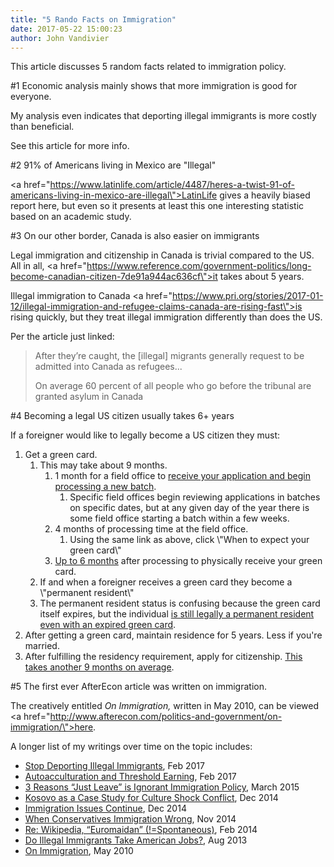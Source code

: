 ```yaml
---
title: "5 Rando Facts on Immigration"
date: 2017-05-22 15:00:23
author: John Vandivier
---
```




This article discusses 5 random facts related to immigration policy.

#1 Economic analysis mainly shows that more immigration is good for everyone.

My analysis even indicates that deporting illegal immigrants is more costly than beneficial.

See this article for more info.

#2 91% of Americans living in Mexico are \"Illegal\"

<a href=\"https://www.latinlife.com/article/4487/heres-a-twist-91-of-americans-living-in-mexico-are-illegal\">LatinLife gives a heavily biased report here</a>, but even so it presents at least this one interesting statistic based on an academic study.

#3 On our other border, Canada is also easier on immigrants

Legal immigration and citizenship in Canada is trivial compared to the US. All in all, <a href=\"https://www.reference.com/government-politics/long-become-canadian-citizen-7de91a944ac636cf\">it takes about 5 years</a>.

Illegal immigration to Canada <a href=\"https://www.pri.org/stories/2017-01-12/illegal-immigration-and-refugee-claims-canada-are-rising-fast\">is rising quickly</a>, but they treat illegal immigration differently than does the US.

Per the article just linked:
<blockquote>After they’re caught, the [illegal] migrants generally request to be admitted into Canada as refugees...

On average 60 percent of all people who go before the tribunal are granted asylum in Canada</blockquote>
#4 Becoming a legal US citizen usually takes 6+ years

If a foreigner would like to legally become a US citizen they must:
<ol>
 	<li>Get a green card.
<ol>
 	<li>This may take about 9 months.
<ol>
 	<li>1 month for a field office to <a href=\"https://egov.uscis.gov/cris/processTimesDisplay.do\">receive your application and begin processing a new batch</a>.
<ol>
 	<li>Specific field offices begin reviewing applications in batches on specific dates, but at any given day of the year there is some field office starting a batch within a few weeks.</li>
</ol>
</li>
 	<li>4 months of processing time at the field office.
<ol>
 	<li>Using the same link as above, click \"When to expect your green card\"</li>
</ol>
</li>
 	<li><a href=\"https://www.us-immigration.com/us-immigration-news/us-green-card/steps-to-take-if-green-card-lost/\">Up to 6 months</a> after processing to physically receive your green card.</li>
</ol>
</li>
 	<li>If and when a foreigner receives a green card they become a \"permanent resident\"</li>
 	<li>The permanent resident status is confusing because the green card itself expires, but the individual <a href=\"http://www.alllaw.com/articles/nolo/us-immigration/applying-citizenship-expired-green-card.html\">is still legally a permanent resident even with an expired green card</a>.</li>
</ol>
</li>
 	<li>After getting a green card, maintain residence for 5 years. Less if you're married.</li>
 	<li>After fulfilling the residency requirement, apply for citizenship. <a href=\"https://www.fileright.com/blog/how-long-does-the-u-s-citizenship-process-take-video/\">This takes another 9 months on average</a>.</li>
</ol>
#5 The first ever AfterEcon article was written on immigration.

The creatively entitled <em>On Immigration,</em> written in May 2010, can be viewed <a href=\"http://www.afterecon.com/politics-and-government/on-immigration/\">here</a>.

A longer list of my writings over time on the topic includes:
<ul>
 	<li><a href=\"http://www.afterecon.com/economics-and-finance/stop-deporting-illegal-immigrants/\">Stop Deporting Illegal Immigrants</a>, Feb 2017</li>
 	<li><a href=\"http://www.afterecon.com/economics-and-finance/autoacculturation-threshold-earning/\">Autoacculturation and Threshold Earning</a>, Feb 2017</li>
 	<li><a href=\"http://www.afterecon.com/economics-and-finance/3-reasons-just-leave-is-ignorant-immigration-policy/\">3 Reasons “Just Leave” is Ignorant Immigration Policy</a>, March 2015</li>
 	<li><a href=\"http://www.afterecon.com/economics-and-finance/kosovo-case-study-culture-shock-conflict/\">Kosovo as a Case Study for Culture Shock Conflict</a>, Dec 2014</li>
 	<li><a href=\"http://www.afterecon.com/economics-and-finance/immigration-issues-continue/\">Immigration Issues Continue</a>, Dec 2014</li>
 	<li><a href=\"http://www.afterecon.com/politics-and-government/conservatives-immigration-wrong/\">When Conservatives Immigration Wrong</a>, Nov 2014</li>
 	<li><a href=\"http://www.afterecon.com/politics-and-government/re-wikipedia-euromaidan-spontaneous/\">Re: Wikipedia, “Euromaidan” (!=Spontaneous)</a>, Feb 2014</li>
 	<li><a href=\"http://www.afterecon.com/economics-and-finance/do-illegal-immigrants-take-american-jobs/\">Do Illegal Immigrants Take American Jobs?</a>, Aug 2013</li>
 	<li><a href=\"http://www.afterecon.com/politics-and-government/on-immigration/\">On Immigration</a>, May 2010</li>
</ul>
